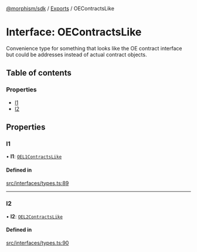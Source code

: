 [@morphism/sdk](../README) / [Exports](../modules) / OEContractsLike

# Interface: OEContractsLike

Convenience type for something that looks like the OE contract interface but could be
addresses instead of actual contract objects.

## Table of contents

### Properties

- [l1](OEContractsLike#l1)
- [l2](OEContractsLike#l2)

## Properties

### l1

• **l1**: [`OEL1ContractsLike`](../modules#oel1contractslike)

#### Defined in

[src/interfaces/types.ts:89](https://github.com/morphism-labs/sdk/blob/97c4394/src/interfaces/types.ts#L89)

___

### l2

• **l2**: [`OEL2ContractsLike`](../modules#oel2contractslike)

#### Defined in

[src/interfaces/types.ts:90](https://github.com/morphism-labs/sdk/blob/97c4394/src/interfaces/types.ts#L90)
